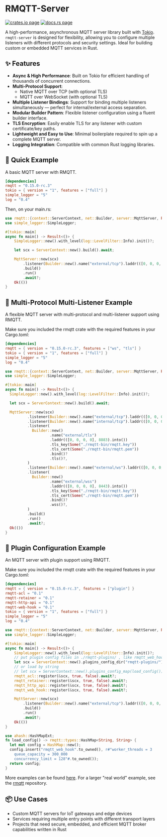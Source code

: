 # RMQTT-Server

[![crates.io page](https://img.shields.io/crates/v/rmqtt.svg)](https://crates.io/crates/rmqtt)
[![docs.rs page](https://docs.rs/rmqtt/badge.svg)](https://docs.rs/rmqtt/0.15.0-rc.3/rmqtt)


A high-performance, asynchronous MQTT server library built with [Tokio](https://tokio.rs). `rmqtt-server` is designed for flexibility, allowing you to configure multiple listeners with different protocols and security settings. Ideal for building custom or embedded MQTT services in Rust.

## ✨ Features

- **Async & High Performance**: Built on Tokio for efficient handling of thousands of concurrent connections.
- **Multi-Protocol Support**:
    - Native MQTT over TCP (with optional TLS)
    - MQTT over WebSocket (with optional TLS)
- **Multiple Listener Bindings**: Support for binding multiple listeners simultaneously — perfect for internal/external access separation.
- **Modular Builder Pattern**: Flexible listener configuration using a fluent builder interface.
- **TLS Encryption**: Easily enable TLS for any listener with custom certificate/key paths.
- **Lightweight and Easy to Use**: Minimal boilerplate required to spin up a complete MQTT server.
- **Logging Integration**: Compatible with common Rust logging libraries.

## 🚀 Quick Example

A basic MQTT server with RMQTT.

```toml
[dependencies]
rmqtt = "0.15.0-rc.3"
tokio = { version = "1", features = ["full"] }
simple_logger = "5"
log = "0.4"
```
Then, on your main.rs:

```rust
use rmqtt::{context::ServerContext, net::Builder, server::MqttServer, Result};
use simple_logger::SimpleLogger;

#[tokio::main]
async fn main() -> Result<()> {
    SimpleLogger::new().with_level(log::LevelFilter::Info).init()?;

    let scx = ServerContext::new().build().await;

    MqttServer::new(scx)
        .listener(Builder::new().name("external/tcp").laddr(([0, 0, 0, 0], 1883).into()).bind()?.tcp()?)
        .build()
        .run()
        .await?;
    Ok(())
}
```

## 🚀 Multi-Protocol Multi-Listener Example

A flexible MQTT server with multi-protocol and multi-listener support using RMQTT.

Make sure you included the rmqtt crate with the required features in your Cargo.toml:

```toml
[dependencies]
rmqtt = { version = "0.15.0-rc.3", features = ["ws", "tls"] }
tokio = { version = "1", features = ["full"] }
simple_logger = "5"
log = "0.4"
```

```rust
use rmqtt::{context::ServerContext, net::Builder, server::MqttServer, Result};
use simple_logger::SimpleLogger;

#[tokio::main]
async fn main() -> Result<()> {
  SimpleLogger::new().with_level(log::LevelFilter::Info).init()?;

  let scx = ServerContext::new().build().await;

  MqttServer::new(scx)
          .listener(Builder::new().name("external/tcp").laddr(([0, 0, 0, 0], 1883).into()).bind()?.tcp()?)
          .listener(Builder::new().name("internal/tcp").laddr(([0, 0, 0, 0], 11883).into()).bind()?.tcp()?)
          .listener(
            Builder::new()
                    .name("external/tls")
                    .laddr(([0, 0, 0, 0], 8883).into())
                    .tls_key(Some("./rmqtt-bin/rmqtt.key"))
                    .tls_cert(Some("./rmqtt-bin/rmqtt.pem"))
                    .bind()?
                    .tls()?,
          )
          .listener(Builder::new().name("external/ws").laddr(([0, 0, 0, 0], 8080).into()).bind()?.ws()?)
          .listener(
            Builder::new()
                    .name("external/wss")
                    .laddr(([0, 0, 0, 0], 8443).into())
                    .tls_key(Some("./rmqtt-bin/rmqtt.key"))
                    .tls_cert(Some("./rmqtt-bin/rmqtt.pem"))
                    .bind()?
                    .wss()?,
          )
          .build()
          .run()
          .await?;
  Ok(())
}
```

## 🚀 Plugin Configuration Example

An MQTT server with plugin support using RMQTT.

Make sure you included the rmqtt crate with the required features in your Cargo.toml:

```toml
[dependencies]
rmqtt = { version = "0.15.0-rc.3", features = ["plugin"] }
rmqtt-acl = "0.1"
rmqtt-retainer = "0.1"
rmqtt-http-api = "0.1"
rmqtt-web-hook = "0.1"
tokio = { version = "1", features = ["full"] }
simple_logger = "5"
log = "0.4"
```

```rust
use rmqtt::{context::ServerContext, net::Builder, server::MqttServer, Result};
use simple_logger::SimpleLogger;

#[tokio::main]
async fn main() -> Result<()> {
    SimpleLogger::new().with_level(log::LevelFilter::Info).init()?;
    // put plugin config files in ./rmqtt-plugins/ , like rmqtt_web_hook.toml
    let scx = ServerContext::new().plugins_config_dir("rmqtt-plugins/").build().await;
    // or load by string
    // let scx = ServerContext::new().plugins_config_map(load_config()).build().await;
    rmqtt_acl::register(&scx, true, false).await?;
    rmqtt_retainer::register(&scx, true, false).await?;
    rmqtt_http_api::register(&scx, true, false).await?;
    rmqtt_web_hook::register(&scx, true, false).await?;

    MqttServer::new(scx)
        .listener(Builder::new().name("external/tcp").laddr(([0, 0, 0, 0], 1883).into()).bind()?.tcp()?)
        .build()
        .run()
        .await?;
    Ok(())
}

use ahash::HashMapExt;
fn load_config() -> rmqtt::types::HashMap<String, String> {
  let mut config = HashMap::new();
  config.insert("rmqtt_web_hook".to_owned(), r#"worker_threads = 3
    queue_capacity = 300_000
    concurrency_limit = 128"#.to_owned());
  return config;
}


```

More examples can be found [here][examples]. For a larger "real world" example, see the
[rmqtt] repository.

[examples]: https://github.com/rmqtt/rmqtt/tree/master/rmqtt/examples
[rmqtt]: https://github.com/rmqtt/rmqtt

## 📦 Use Cases

- Custom MQTT servers for IoT gateways and edge devices
- Services requiring multiple entry points with different transport layers
- Projects that need secure, embedded, and efficient MQTT broker capabilities written in Rust

